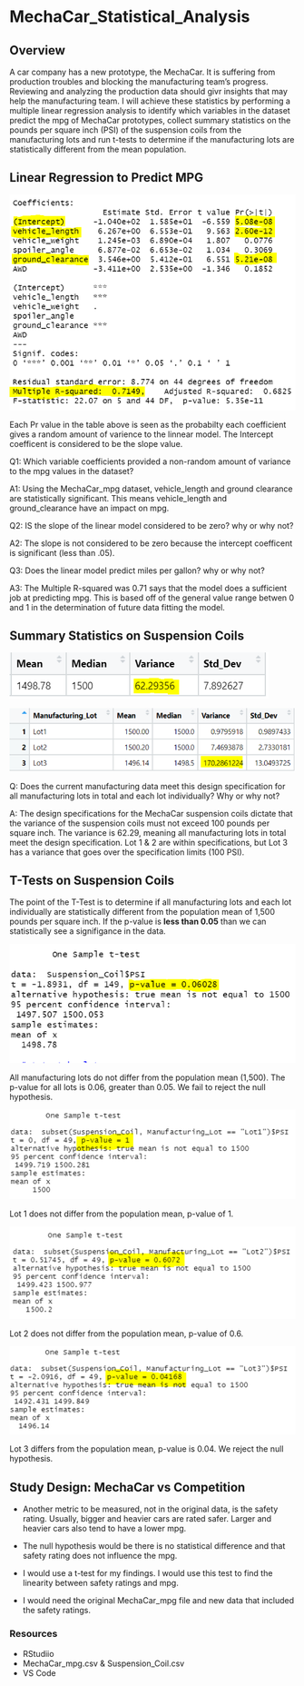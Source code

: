 # MechaCar_Statistical_Analysis

## Overview

A car company has a new prototype, the MechaCar. It is suffering from production troubles and blocking the manufacturing team’s progress. Reviewing and analyzing the production data should givr insights that may help the manufacturing team. I will achieve these statistics by performing a multiple linear regression analysis to identify which variables in the dataset predict the mpg of MechaCar prototypes, collect summary statistics on the pounds per square inch (PSI) of the suspension coils from the manufacturing lots and run t-tests to determine if the manufacturing lots are statistically different from the mean population.


## Linear Regression to Predict MPG


![Mecha Car Linear Summary](./Images/MechaCar_variables.PNG)

Each Pr value in the table above is seen as the probabilty each coefficient gives a random amount of varience to the linnear model. The Intercept coefficent is considered to be the slope value.

Q1: Which variable coefficients provided a non-random amount of variance to the mpg values in the dataset? 

A1: Using the MechaCar_mpg dataset, vehicle_length and ground clearance are statistically significant. This means vehicle_length and ground_clearance have an impact on mpg.

Q2: IS the slope of the linear model considered to be zero? why or why not? 

A2: The slope is not considered to be zero because the intercept coefficent is significant (less than .05). 

Q3: Does the linear model predict miles per gallon? why or why not?

A3: The Multiple R-squared was 0.71 says that the model does a sufficient job at predicting mpg. This is based off of the general value range betwen 0 and 1 in the determination of future data fitting the model.


## Summary Statistics on Suspension Coils


![Coil PSI variance for all lots](./Images/total_summary_psi.PNG)

![Coil PSI Variance for Lots](./Images/lot_summary.PNG)

Q: Does the current manufacturing data meet this design specification for all manufacturing lots in total and each lot individually? Why or why not?

A: The design specifications for the MechaCar suspension coils dictate that the variance of the suspension coils must not exceed 100 pounds per square inch. The variance is 62.29, meaning all manufacturing lots in total meet the design specification. Lot 1 & 2 are within specifications, but Lot 3 has a variance that goes over the specification limits (100 PSI). 


## T-Tests on Suspension Coils

The point of the T-Test is to determine if all manufacturing lots and each lot individually are statistically different from the population mean of 1,500 pounds per square inch. If the p-value is **less than 0.05** than we can statistically see a signifigance in the data. 

![T.test all lots](./Images/t_test_all_lots.PNG)

All manufacturing lots do not differ from the population mean (1,500). The p-value for all lots is 0.06, greater than 0.05. We fail to reject the null hypothesis.

![T.test Lot 1](./Images/t_test_lot_1.PNG)

Lot 1 does not differ from the population mean, p-value of 1.

![T.test Lot 2](./Images/t_test_lot_2.PNG)

Lot 2 does not differ from the population mean, p-value of 0.6.

![T.test Lot 3](./Images/t_test_lot_3.PNG)

Lot 3 differs from the population mean, p-value is 0.04. We reject the null hypothesis.


## Study Design: MechaCar vs Competition

* Another metric to be measured, not in the original data, is the safety rating. Usually, bigger and heavier cars are rated safer. Larger and heavier cars also tend to have a lower mpg. 

* The null hypothesis would be there is no statistical difference and that safety rating does not influence the mpg. 

* I would use a t-test for my findings. I would use this test to find the linearity between safety ratings and mpg. 

* I would need the original MechaCar_mpg file and new data that included the safety ratings.


### Resources

* RStudiio
* MechaCar_mpg.csv & Suspension_Coil.csv
* VS Code
